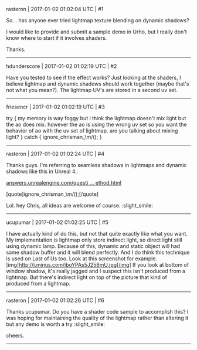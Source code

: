 rasteron | 2017-01-02 01:02:04 UTC | #1

So... has anyone ever tried lightmap texture blending on dynamic shadows?

I would like to provide and submit a sample demo in Urho, but I really don't know where to start if it involves shaders.

Thanks.

-------------------------

hdunderscore | 2017-01-02 01:02:19 UTC | #2

Have you tested to see if the effect works? Just looking at the shaders, I believe lightmap and dynamic shadows should work together (maybe that's not what you mean?). The lightmap UV's are stored in a second uv set.

-------------------------

friesencr | 2017-01-02 01:02:19 UTC | #3

try {
  my memory is way foggy but i think the lightmap doesn't mix light but the ao does mix.    however the ao is using the wrong uv set so you want the behavior of ao with the uv set of lightmap. are you talking about mixing light?
}
catch {
 ignore_chrisman_\m/();
}

-------------------------

rasteron | 2017-01-02 01:02:24 UTC | #4

Thanks guys. I'm referring to seamless shadows in lightmaps and dynamic shadows like this in Unreal 4..

[answers.unrealengine.com/questi ... ethod.html](https://answers.unrealengine.com/questions/48053/unreal-engine-udk-shadow-blending-method.html)

[quote]ignore_chrisman_\m/();[/quote]

Lol. hey Chris, all ideas are welcome of course.  :slight_smile:

-------------------------

ucupumar | 2017-01-02 01:02:25 UTC | #5

I have actually kind of do this, but not that quite exactly like what you want.
My implementation is lightmap only store indirect light, so direct light still using dynamic lamp. Because of this, dynamic and static object will had same shadow buffer and it will blend perfectly.
And I do think this technique is used on Last of Us too. Look at this screenshot for example.
[img]http://i.minus.com/iboYPAs5J258mU.jpg[/img]
If you look at bottom of window shadow, it's really jagged and I suspect this isn't produced from a lightmap. 
But there's indirect light on top of the picture that kind of produced from a lightmap.

-------------------------

rasteron | 2017-01-02 01:02:26 UTC | #6

Thanks ucupumar. Do you have a shader code sample to accomplish this? I was hoping for maintaining the quality of the lightmap rather than altering it but any demo is worth a try :slight_smile:

cheers.

-------------------------

